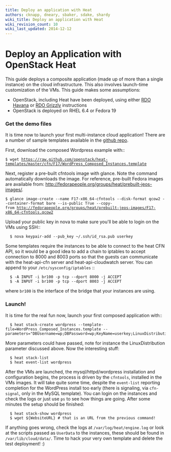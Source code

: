 ```yaml
---
title: Deploy an application with Heat
authors: cknapp, dneary, sbaker, sdake, shardy
wiki_title: Deploy an application with Heat
wiki_revision_count: 10
wiki_last_updated: 2014-12-12
---
```


# Deploy an Application with OpenStack Heat

This guide deploys a composite application (made up of more than a single instance) on the cloud infrastructure. This also involves launch-time customization of the VMs. This guide makes some assumptions:

*   OpenStack, including Heat have been deployed, using either [ RDO Havana](DeployHeatOnHavana) or [ RDO Grizzly](Deploy_Heat_and_launch_your_first_Application) instructions
*   OpenStack is deployed on RHEL 6.4 or Fedora 19

### Get the demo files

It is time now to launch your first multi-instance cloud application! There are a number of sample templates available in the [github repo](https://github.com/openstack/heat).

First, download the composed Wordpress example with::

`$ wget `[`https://raw.github.com/openstack/heat-templates/master/cfn/F17/WordPress_Composed_Instances.template`](https://raw.github.com/openstack/heat-templates/master/cfn/F17/WordPress_Composed_Instances.template)

Next, register a pre-built cfntools image with glance. Note the command automatically downloads the image. For reference, pre-built Fedora images are available from: <http://fedorapeople.org/groups/heat/prebuilt-jeos-images/>.

`$ glance image-create --name F17-x86_64-cfntools --disk-format qcow2 --container-format bare --is-public True --copy-from `[`http://fedorapeople.org/groups/heat/prebuilt-jeos-images/F17-x86_64-cfntools.qcow2`](http://fedorapeople.org/groups/heat/prebuilt-jeos-images/F17-x86_64-cfntools.qcow2)

Upload your public key in nova to make sure you'll be able to login on the VMs using SSH::

      $ nova keypair-add --pub_key ~/.ssh/id_rsa.pub userkey

Some templates require the instances to be able to connect to the heat CFN API, so it would be a good idea to add a chain to iptables to accept connection to 8000 and 8003 ports so that the guests can communicate with the heat-api-cfn server and heat-api-cloudwatch server. You can append to your `/etc/sysconfig/iptables` ::

      $ -A INPUT -i br100 -p tcp --dport 8000 -j ACCEPT
      $ -A INPUT -i br100 -p tcp --dport 8003 -j ACCEPT

where `br100` is the interface of the bridge that your instances are using.

### Launch!

It is time for the real fun now, launch your first composed application with::

      $ heat stack-create wordpress --template-file=WordPress_Composed_Instances.template --parameters="DBUsername=wp;DBPassword=wp;KeyName=userkey;LinuxDistribution=F17"

More parameters could have passed, note for instance the LinuxDistribution parameter discussed above. Now the interesting stuff:

      $ heat stack-list
      $ heat event-list wordpress

After the VMs are launched, the mysql/httpd/wordpress installation and configuration begins, the process is driven by the `cfntools`, installed in the VMs images. It will take quite some time, despite the `event-list` reporting completion for the WordPress install too early (there is signaling, via `cfn-signal`, only in the MySQL template). You can login on the instances and check the logs or just use `ps` to see how things are going. After some minutes the setup should be finished:

      $ heat stack-show wordpress
      $ wget ${WebsiteURL} # that is an URL from the previous command!

If anything goes wrong, check the logs at `/var/log/heat/engine.log` or look at the scripts passed as `UserData` to the instances, these should be found in `/var/lib/cloud/data/`. Time to hack your very own template and delete the test deployment! :)
